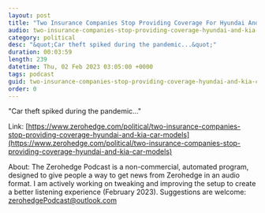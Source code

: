 ```yaml
---
layout: post
title: "Two Insurance Companies Stop Providing Coverage For Hyundai And Kia Car Models"
audio: two-insurance-companies-stop-providing-coverage-hyundai-and-kia-car-models-0
category: political
desc: "&quot;Car theft spiked during the pandemic...&quot;"
duration: 00:03:59
length: 239
datetime: Thu, 02 Feb 2023 03:05:00 +0000
tags: podcast
guid: two-insurance-companies-stop-providing-coverage-hyundai-and-kia-car-models-0
order: 0
---
```

&quot;Car theft spiked during the pandemic...&quot;

Link: [https://www.zerohedge.com/political/two-insurance-companies-stop-providing-coverage-hyundai-and-kia-car-models](https://www.zerohedge.com/political/two-insurance-companies-stop-providing-coverage-hyundai-and-kia-car-models)

About: The Zerohedge Podcast is a non-commercial, automated program, designed to give people a way to get news from Zerohedge in an audio format.  I am actively working on tweaking and improving the setup to create a better listening experience (February 2023).  Suggestions are welcome: [zerohedgePodcast@outlook.com](mailto:zerohedgePodcast@outlook.com)